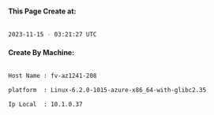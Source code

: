 
   
#### This Page Create at:

```bash

2023-11-15 - 03:21:27 UTC

```

#### Create By Machine:

```bash

Host Name : fv-az1241-208

platform  : Linux-6.2.0-1015-azure-x86_64-with-glibc2.35

Ip Local  : 10.1.0.37

```


